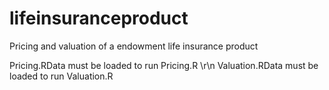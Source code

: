 # lifeinsuranceproduct
Pricing and valuation of a endowment life insurance product

Pricing.RData must be loaded to run Pricing.R \r\n
Valuation.RData must be loaded to run Valuation.R

